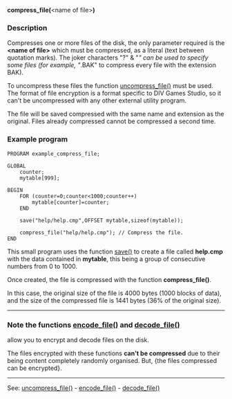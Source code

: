 **compress_file(**&lt;name of file&gt;**)**

### Description

Compresses one or more files of the disk, the only parameter required is 
the **&lt;name of file&gt;** which must be compressed, as a literal (text between
quotation marks). The joker characters &quot;?&quot; &amp; &quot;*&quot; can be used to specify some
files (for example, &quot;*.BAK&quot; to compress every file with the extension BAK).

To uncompress these files the function [uncompress_file()](uncompress_file().md) must be used.
The format of file encryption is a format specific to DIV Games Studio,
so it can't be uncompressed with any other external utility program.

The file will be saved compressed with the same name and extension as the
original. Files already compressed cannot be compressed a second time.


### Example program
```
PROGRAM example_compress_file;

GLOBAL
    counter;
    mytable[999];

BEGIN
    FOR (counter=0;counter<1000;counter++)
        mytable[counter]=counter;
    END

    save("help/help.cmp",OFFSET mytable,sizeof(mytable));

    compress_file("help/help.cmp"); // Compress the file.
END
```


This small program uses the function [save()](save().md) to create a file
called **help.cmp** with the data contained in **mytable**, this being a group of
consecutive numbers from 0 to 1000.

Once created, the file is compressed with the function **compress_file()**.

In this case, the original size of the file is 4000 bytes (1000 blocks of data),
and the size of the compressed file is 1441 bytes (36% of the original size).

---------------------------------------


### Note the functions [encode_file()](encode_file().md) and [decode_file()](decode_file().md)
allow you to encrypt and decode files on the disk.

The files encrypted with these functions **can't be compressed**
due to their being content completely randomly organised. But, {the files
compressed can be encrypted}.

---------------------------------------
See: [uncompress_file()](uncompress_file().md) - [encode_file()](encode_file().md) - [decode_file()](decode_file().md)

